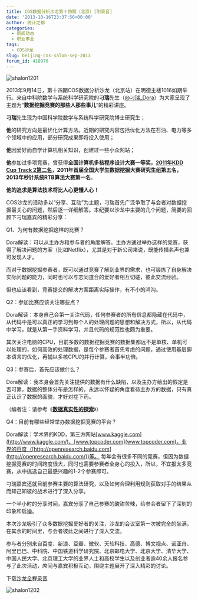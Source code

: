 ```yaml
---
title: COS数据分析沙龙第十四期（北京）[附录音]
date: '2013-10-16T23:37:56+00:00'
author: 统计之都
categories:
  - 新闻动态
  - 职业事业
tags:
  - COS沙龙
slug: beijing-cos-salon-sep-2013
forum_id: 418976
---
```


![shalon1201](https://uploads.cosx.org/2013/10/shalon1201.jpg)

2013年9月14日，第十四期COS数据分析沙龙（北京站）在明德主楼1016如期举行。来自中科院数学与系统科学研究院的**刁瑞**先生（[@刁瑞_Dora](http://weibo.com/diaorui1987?topnav=1&wvr=5&topsug=1)）为大家呈现了主题为“**数据挖掘竞赛的那些人那些事儿**”的精彩讲座。

**刁瑞**先生现为中国科学院数学与系统科学研究院博士研究生；

**他**的研究方向是最优化计算方法。近期的研究内容包括优化方法在石油、电力等多个领域中的应用，部分研究成果即将投入使用；

**他**因爱好而自学计算机相关知识，创建过一些小众网站；

**他**参加过多项竞赛，曾获得**全国计算机多核程序设计大赛一等奖，[2011年KDD Cup Track 2第二名](https://cos.name/salon/)，2011年首届全国大学生数据挖掘大赛研究生组第五名，2013年秒针系统RTB算法大赛第一名**。

**他的追求是算法技术将比人心更懂人心！**
  

COS沙龙的活动多以“分享、互动”为主题，刁瑞首先广泛争取了与会者对数据挖掘最关心的问题，然后逐一详细解答。本纪要以沙龙中主要的几个问题，简要的回顾下刁瑞嘉宾的精彩分享：

Q1、为何有数据挖掘这样的比赛？

Dora解读：可以从主办方和参与者的角度解答。主办方通过举办这样的竞赛，获得了解决问题的方案（比如Netflix），尤其是对于新公司来说，既能传播名声也兼可发现人才。

而对于数据挖掘参赛者，既可以通过竞赛了解到业界的需求，也可锻炼了自身解决实际问题的能力，同时也可以与志同道合的爱好者相互切磋，彼此交流经验。

但也应该看到，竞赛提交的解决方案距离实际操作，有不小的鸿沟。

Q2：参加比赛应该关注哪些点？

Dora解读：本身自己会第一关注代码，任何参赛者的所有信息都隐藏在代码中，从代码中是可以真正的学习到每个人的处理问题的思想和解决方式，所以，从代码中学习，就是从第一手资料学习，并且代码的规范性也颇为重要。

其次关注电脑的CPU，目前多数的数据挖掘竞赛的数据集都远不是单核、单机可以处理的，如何高效的处理数据，是每个参赛者首先考虑的问题，通过使用基层脚本语言的优化，再辅以多核CPU的并行计算，会事半功倍。

Q3：参赛后，首先应该做什么？

Dora解读：我本身会首先关注提供的数据有什么缺陷，以及主办方给出的假定是否可靠，数据的整体分布是怎样的，永远以怀疑的角度看待主办方的数据，只有真正认识了数据的面貌，才好对症下药。

（编者注：请参考《[**数据真实性的探索**](http://diaorui.net/archives/419 "Permanent Link to 数据真实性的探索——对百度电影推荐系统算法大赛的质疑")》）

Q4：目前有哪些经常举办数据挖掘竞赛的平台？

Dora解读：学术界的KDD，第三方网站[www.kaggle.com](http://www.kaggle.com/)、[www.topcoder.com](www.topcoder.com)，业界的百度（[http://openresearch.baidu.com](http://openresearch.baidu.com/))等。 每年会有很多不同的竞赛，但因为数据挖掘竞赛的时间跨度很大，同时也需要参赛者全身心的投入，所以，不宜报太多竞赛，从中挑选自己最感兴趣的1-2个参赛即可。

刁瑞嘉宾还就目前参赛主要的算法研究，以及如何合理利用规则获取对手的结果从而知己知彼的战术进行了深入分享。

一个半小时的分享时间，嘉宾分享了自己参赛的酸甜苦辣，给参会者留下了深刻的印象和启迪。

本次沙龙吸引了众多数据挖掘爱好者的关注，沙龙的会议室第一次被完全的坐满，在其余的时间里，与会者彼此之间进行了深入交流。

参与者分别来自百度、新浪、豆瓣、微软、天软科技、高德、博文视点、诺亚舟、阿里巴巴、中科院、中国铁道科学研究院、北京邮电大学、北京大学、清华大学、中国人民大学、北京理工大学的业界人士和高校学生以及创业者逾40余人报名参与了此次活动，席间与嘉宾积极互动，围绕主题展开了深入精彩的讨论。

下载[沙龙全程录音](http://pan.baidu.com/s/189njX "沙龙录音")

![shalon1202](https://uploads.cosx.org/2013/10/shalon1202.jpg)
